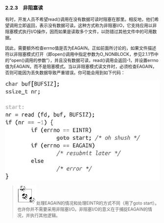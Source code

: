 ### 2.2.3　非阻塞读

有时，开发人员不希望read()调用在没有数据可读时阻塞在那里。相反地，他们希望调用立即返回，表示没有数据可读。这种方式称为非阻塞I/O，它支持应用以非阻塞模式执行I/O操作，因而如果是读取多个文件，以防错过其他文件中的可用数据。

因此，需要额外检查errno值是否为EAGAIN。正如前面所讨论的，如果文件描述符以非阻塞模式打开（即open()调用中指定参数为O_NONBLOCK，参见2.1.1节中的“open()调用的参数”），并且没有数据可读，read()调用会返回-1，并设置errno值为EAGAIN，而不是阻塞模式。当以非阻塞模式读文件时，必须检查EAGAIN，否则可能因为丢失数据导致严重错误。你可能会用到如下代码：



![27.jpg](../images/27.jpg)
> <img class="my_markdown" src="../images/1.png" style="width:62px;  height: 63px; "/>处理EAGAIN的情况和处理EINTR的方式不同（用了goto start）。也许你并不需要采用非阻塞I/O。非阻塞I/O的意义在于捕捉EAGAIN的情况，并执行其他逻辑。


